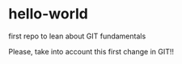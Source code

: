 # hello-world
first repo to lean about GIT fundamentals

Please, take into account this first change in GIT!!

